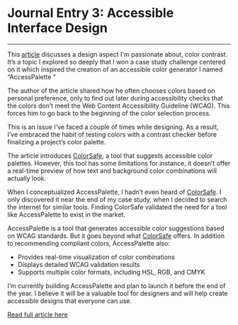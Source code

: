 # Journal Entry 3: Accessible Interface Design

---

This [article](https://medium.com/salesforce-ux/accessible-interface-design-d80e95cbb2c1) discusses a design aspect I'm passionate about, color contrast. It’s a topic I explored so deeply that I won a case study challenge centered on it which inspired the creation of an accessible color generator I named “AccessPalette ”

The author of the article shared how he often chooses colors based on personal preference, only to find out later during accessibility checks that the colors don’t meet the Web Content Accessibility Guideline (WCAG). This forces him to go back to the beginning of the color selection process.

This is an issue I’ve faced a couple of times while designing. As a result, I’ve embraced the habit of testing colors with a contrast checker before finalizing a project’s color palette.

The article introduces [ColorSafe](http://colorsafe.co/), a tool that suggests accessible color palettes. However, this tool has some limitations for instance, it doesn’t offer a real-time preview of how text and background color combinations will actually look.

When I conceptualized AccessPalette, I hadn’t even heard of [ColorSafe](http://colorsafe.co/). I only discovered it near the end of my case study, when I decided to search the internet for similar tools. Finding ColorSafe validated the need for a tool like AccessPalette to exist in the market.

AccessPalette is a tool that generates accessible color suggestions based on WCAG standards. But it goes beyond what [ColorSafe](http://colorsafe.co/) offers. In addition to recommending compliant colors, AccessPalette also:

- Provides real-time visualization of color combinations  
- Displays detailed WCAG validation results  
- Supports multiple color formats, including HSL, RGB, and CMYK  

I’m currently building AccessPalette and plan to launch it before the end of the year. I believe it will be a valuable tool for designers and will help create accessible designs that everyone can use.

[Read full article here](https://medium.com/salesforce-ux/accessible-interface-design-d80e95cbb2c1)
